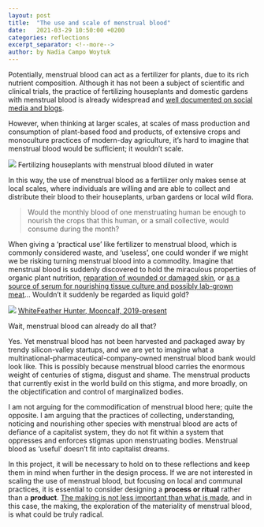 ```yaml
---
layout: post
title:  "The use and scale of menstrual blood"
date:   2021-03-29 10:50:00 +0200
categories: reflections
excerpt_separator: <!--more-->
author: by Nadia Campo Woytuk
---
```


Potentially, menstrual blood can act as a fertilizer for plants, due to its rich nutrient composition. Although it has not been a subject of scientific and clinical trials, the practice of fertilizing houseplants and domestic gardens with menstrual blood is already widespread and [well documented on social media and blogs](http://peer2pickle.weebly.com/menstrual-blood-fertilizer.html). 

However, when thinking at larger scales, at scales of mass production and consumption of plant-based food and products, of extensive crops and monoculture practices of modern-day agriculture, it’s hard to imagine that menstrual blood would be sufficient; it wouldn’t scale.

![](/biomenstrual/assets/images/pouringplant4.jpg)
<span class="caption">Fertilizing houseplants with menstrual blood diluted in water</span>
<!--more-->

In this way, the use of menstrual blood as a fertilizer only makes sense at local scales, where individuals are willing and are able to collect and distribute their blood to their houseplants, urban gardens or local wild flora.

> Would the monthly blood of one menstruating human be enough to nourish the crops that this human, or a small collective, would consume during the month?

When giving a ‘practical use’ like fertilizer to menstrual blood, which is commonly considered waste, and ‘useless’, one could wonder if we might we be risking turning menstrual blood into a commodity. Imagine that menstrual blood is suddenly discovered to hold the miraculous properties of organic plant nutrition, [reparation of wounded or damaged skin](https://hudson.org.au/latest-news/womb-to-wounds-menstrual-fluid-could-repair-damaged-skin/), or [as a source of serum for nourishing tissue culture and possibly lab-grown meat](https://we-make-money-not-art.com/whitefeather-hunter-the-witch-in-the-lab-coat/)… Wouldn’t it suddenly be regarded as liquid gold?

![](/biomenstrual/assets/images/mooncalf.jpg)
<a href="https://www.whitefeatherhunter.ca/new-research" class="caption">WhiteFeather Hunter, Mooncalf, 2019-present</a>

Wait, menstrual blood can already do all that?

Yes. Yet menstrual blood has not been harvested and packaged away by trendy silicon-valley startups, and we are yet to imagine what a multinational-pharmaceutical-company-owned menstrual blood bank would look like. This is possibly because menstrual blood carries the enormous weight of centuries of stigma, disgust and shame. The menstrual products that currently exist in the world build on this stigma, and more broadly, on the objectification and control of marginalized bodies. 

I am not arguing for the commodification of menstrual blood here; quite the opposite. I am arguing that the practices of collecting, understanding, noticing and nourishing other species with menstrual blood are acts of defiance of a capitalist system, they do not fit within a system that oppresses and enforces stigmas upon menstruating bodies. Menstrual blood as ‘useful’ doesn’t fit into capitalist dreams.

In this project, it will be necessary to hold on to these reflections and keep them in mind when further in the design process. If we are not interested in scaling the use of menstrual blood, but focusing on local and communal practices, it is essential to consider designing a **process or ritual** rather than a **product**. [The making is not less important than what is made](https://www.missingwitches.com/2019/10/23/witches-found-whitefeather-hunter/), and in this case, the making, the exploration of the materiality of menstrual blood, is what could be truly radical.